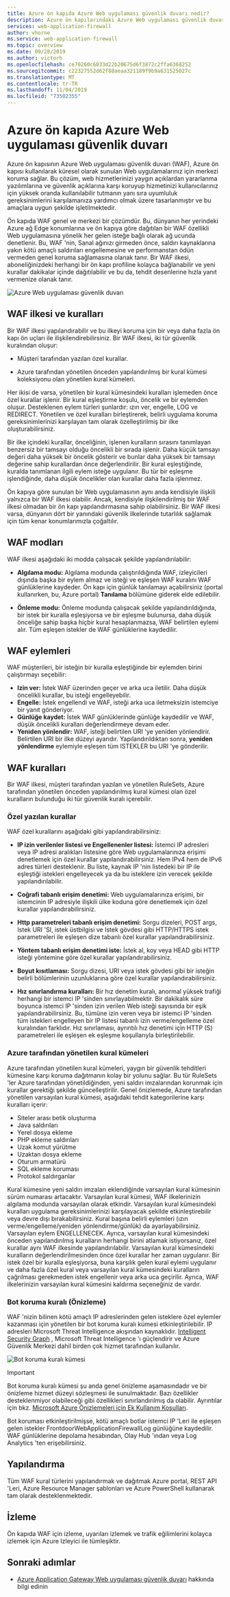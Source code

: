```yaml
---
title: Azure ön kapıda Azure Web uygulaması güvenlik duvarı nedir?
description: Azure ön kapılarındaki Azure Web uygulaması güvenlik duvarı 'nın Web uygulamalarınızı kötü amaçlı saldırılardan nasıl koruduğunu öğrenin.
services: web-application-firewall
author: vhorne
ms.service: web-application-firewall
ms.topic: overview
ms.date: 09/28/2019
ms.author: victorh
ms.openlocfilehash: ce70260c6033d22b20675d6f3872c2ffa6368252
ms.sourcegitcommit: c22327552d62f88aeaa321189f9b9a631525027c
ms.translationtype: MT
ms.contentlocale: tr-TR
ms.lasthandoff: 11/04/2019
ms.locfileid: "73502355"
---
```

# <a name="azure-web-application-firewall-on-azure-front-door"></a>Azure ön kapıda Azure Web uygulaması güvenlik duvarı

Azure ön kapısının Azure Web uygulaması güvenlik duvarı (WAF), Azure ön kapısı kullanılarak küresel olarak sunulan Web uygulamalarınız için merkezi koruma sağlar. Bu çözüm, web hizmetlerinizi yaygın açıklardan yararlanma yazılımlarına ve güvenlik açıklarına karşı koruyup hizmetinizi kullanıcılarınız için yüksek oranda kullanılabilir tutmanın yanı sıra uyumluluk gereksinimlerini karşılamanıza yardımcı olmak üzere tasarlanmıştır ve bu amaçlara uygun şekilde işletilmektedir.

Ön kapıda WAF genel ve merkezi bir çözümdür. Bu, dünyanın her yerindeki Azure ağ Edge konumlarına ve ön kapıya göre dağıtılan bir WAF özellikli Web uygulamasına yönelik her gelen isteğe bağlı olarak ağ ucunda denetlenir. Bu, WAF 'nin, Sanal ağınızı girmeden önce, saldırı kaynaklarına yakın kötü amaçlı saldırıları engellemesine ve performanstan ödün vermeden genel koruma sağlamasına olanak tanır. Bir WAF ilkesi, aboneliğinizdeki herhangi bir ön kapı profiline kolayca bağlanabilir ve yeni kurallar dakikalar içinde dağıtılabilir ve bu da, tehdit desenlerine hızla yanıt vermenize olanak tanır.

![Azure Web uygulaması güvenlik duvarı](../media/overview/wafoverview.png)

## <a name="waf-policy-and-rules"></a>WAF ilkesi ve kuralları

Bir WAF ilkesi yapılandırabilir ve bu ilkeyi koruma için bir veya daha fazla ön kapı ön uçları ile ilişkilendirebilirsiniz. Bir WAF ilkesi, iki tür güvenlik kuralından oluşur:

- Müşteri tarafından yazılan özel kurallar.

- Azure tarafından yönetilen önceden yapılandırılmış bir kural kümesi koleksiyonu olan yönetilen kural kümeleri.

Her ikisi de varsa, yönetilen bir kural kümesindeki kuralları işlemeden önce özel kurallar işlenir. Bir kural eşleştirme koşulu, öncelik ve bir eylemden oluşur. Desteklenen eylem türleri şunlardır: ızın ver, engelle, LOG ve REDIRECT. Yönetilen ve özel kuralları birleştirerek, belirli uygulama koruma gereksinimlerinizi karşılayan tam olarak özelleştirilmiş bir ilke oluşturabilirsiniz.

Bir ilke içindeki kurallar, önceliğinin, işlenen kuralların sırasını tanımlayan benzersiz bir tamsayı olduğu öncelikli bir sırada işlenir. Daha küçük tamsayı değeri daha yüksek bir öncelik gösterir ve bunlar daha yüksek bir tamsayı değerine sahip kurallardan önce değerlendirilir. Bir kural eşleştiğinde, kuralda tanımlanan ilgili eylem isteğe uygulanır. Bu tür bir eşleşme işlendiğinde, daha düşük öncelikler olan kurallar daha fazla işlenmez.

Ön kapıya göre sunulan bir Web uygulamasının aynı anda kendisiyle ilişkili yalnızca bir WAF ilkesi olabilir. Ancak, kendisiyle ilişkilendirilmiş bir WAF ilkesi olmadan bir ön kapı yapılandırmasına sahip olabilirsiniz. Bir WAF ilkesi varsa, dünyanın dört bir yanındaki güvenlik ilkelerinde tutarlılık sağlamak için tüm kenar konumlarımızla çoğaltılır.

## <a name="waf-modes"></a>WAF modları

WAF ilkesi aşağıdaki iki modda çalışacak şekilde yapılandırılabilir:

- **Algılama modu:** Algılama modunda çalıştırıldığında WAF, izleyicileri dışında başka bir eylem almaz ve isteği ve eşleşen WAF kuralını WAF günlüklerine kaydeder. Ön kapı için günlük tanılamayı açabilirsiniz (portal kullanırken, bu, Azure portal) **Tanılama** bölümüne giderek elde edilebilir.

- **Önleme modu:** Önleme modunda çalışacak şekilde yapılandırıldığında, bir istek bir kuralla eşleşiyorsa ve bir eşleşme bulunursa, daha düşük önceliğe sahip başka hiçbir kural hesaplanmazsa, WAF belirtilen eylemi alır. Tüm eşleşen istekler de WAF günlüklerine kaydedilir.

## <a name="waf-actions"></a>WAF eylemleri

WAF müşterileri, bir isteğin bir kuralla eşleştiğinde bir eylemden birini çalıştırmayı seçebilir:

- **Izin ver:**  İstek WAF üzerinden geçer ve arka uca iletilir. Daha düşük öncelikli kurallar, bu isteği engelleyebilir.
- **Engelle:** İstek engellendi ve WAF, isteği arka uca iletmeksizin istemciye bir yanıt gönderiyor.
- **Günlüğe kaydet:**  İstek WAF günlüklerinde günlüğe kaydedilir ve WAF, düşük öncelikli kuralları değerlendirmeye devam eder.
- **Yeniden yönlendir:** WAF, isteği belirtilen URI 'ye yeniden yönlendirir. Belirtilen URI bir ilke düzeyi ayarıdır. Yapılandırıldıktan sonra, **yeniden yönlendirme** eylemiyle eşleşen tüm ISTEKLER bu URI 'ye gönderilir.

## <a name="waf-rules"></a>WAF kuralları

Bir WAF ilkesi, müşteri tarafından yazılan ve yönetilen RuleSets, Azure tarafından yönetilen önceden yapılandırılmış kural kümesi olan özel kuralların bulunduğu iki tür güvenlik kuralı içerebilir.

### <a name="custom-authored-rules"></a>Özel yazılan kurallar

WAF özel kurallarını aşağıdaki gibi yapılandırabilirsiniz:

- **IP izin verilenler listesi ve Engellenenler listesi:** İstemci IP adresleri veya IP adresi aralıkları listesine göre Web uygulamalarınıza erişimi denetlemek için özel kurallar yapılandırabilirsiniz. Hem IPv4 hem de IPv6 adres türleri desteklenir. Bu liste, kaynak IP 'nin listedeki bir IP ile eşleştiği istekleri engelleyecek ya da bu isteklere izin verecek şekilde yapılandırılabilir.

- **Coğrafi tabanlı erişim denetimi:** Web uygulamalarınıza erişimi, bir istemcinin IP adresiyle ilişkili ülke koduna göre denetlemek için özel kurallar yapılandırabilirsiniz.

- **Http parametreleri tabanlı erişim denetimi:** Sorgu dizeleri, POST args, Istek URI 'SI, istek üstbilgisi ve Istek gövdesi gibi HTTP/HTTPS istek parametreleri ile eşleşen dize tabanlı özel kurallar yapılandırabilirsiniz.

- **Yöntem tabanlı erişim denetimi iste:** İstek al, koy veya HEAD gibi HTTP isteği yöntemine göre özel kurallar yapılandırabilirsiniz.

- **Boyut kısıtlaması:** Sorgu dizesi, URI veya istek gövdesi gibi bir isteğin belirli bölümlerinin uzunluklarına göre özel kurallar yapılandırabilirsiniz.

- **Hız sınırlandırma kuralları:** Bir hız denetim kuralı, anormal yüksek trafiği herhangi bir istemci IP 'sinden sınırlayabilmektir. Bir dakikalık süre boyunca istemci IP 'sinden izin verilen Web isteği sayısında bir eşik yapılandırabilirsiniz. Bu, tümüne izin veren veya bir istemci IP 'sinden tüm istekleri engelleyen bir IP listesi tabanlı izin verme/engelleme özel kuralından farklıdır. Hız sınırlaması, ayrıntılı hız denetimi için HTTP (S) parametreleri ile eşleşen ek eşleşme koşullarıyla birleştirilebilir.

### <a name="azure-managed-rule-sets"></a>Azure tarafından yönetilen kural kümeleri

Azure tarafından yönetilen kural kümeleri, yaygın bir güvenlik tehditleri kümesine karşı koruma dağıtmanın kolay bir yolunu sağlar. Bu tür RuleSets 'ler Azure tarafından yönetildiğinden, yeni saldırı imzalarından korunmak için kurallar gerektiği şekilde güncelleştirilir. Genel önizlemede, Azure tarafından yönetilen varsayılan kural kümesi, aşağıdaki tehdit kategorilerine karşı kuralları içerir:

- Siteler arası betik oluşturma
- Java saldırıları
- Yerel dosya ekleme
- PHP ekleme saldırıları
- Uzak komut yürütme
- Uzaktan dosya ekleme
- Oturum armatürü
- SQL ekleme koruması
- Protokol saldırganlar

Kural kümesine yeni saldırı imzaları eklendiğinde varsayılan kural kümesinin sürüm numarası artacaktır.
Varsayılan kural kümesi, WAF ilkelerinizin algılama modunda varsayılan olarak etkindir. Varsayılan kural kümesindeki kuralları uygulama gereksinimlerinizi karşılayacak şekilde etkinleştirebilir veya devre dışı bırakabilirsiniz. Kural başına belirli eylemleri (ızın verme/engelleme/yeniden yönlendirme/günlük) da ayarlayabilirsiniz. Varsayılan eylem ENGELLENECEK. Ayrıca, varsayılan kural kümesindeki önceden yapılandırılmış kuralların herhangi birini atlamak istiyorsanız, özel kurallar aynı WAF ilkesinde yapılandırılabilir.
Varsayılan kural kümesindeki kuralların değerlendirilmesinden önce özel kurallar her zaman uygulanır. Bir istek özel bir kuralla eşleşiyorsa, buna karşılık gelen kural eylemi uygulanır ve daha fazla özel kural veya varsayılan kural kümesindeki kuralların çağrılması gerekmeden istek engellenir veya arka uca geçirilir. Ayrıca, WAF ilkelerinizin varsayılan kural kümesini kaldırma seçeneğiniz de vardır.


### <a name="bot-protection-rule-preview"></a>Bot koruma kuralı (Önizleme)

WAF 'nizin bilinen kötü amaçlı IP adreslerinden gelen isteklere özel eylemler kazanması için yönetilen bir bot koruma kuralı kümesi etkinleştirilebilir. IP adresleri Microsoft Threat Intelligence akışından kaynaklıdır. [Intelligent Security Graph](https://www.microsoft.com/security/operations/intelligence) , Microsoft Threat Intelligence 'ı güçlendirir ve Azure Güvenlik Merkezi dahil birden çok hizmet tarafından kullanılır.

![Bot koruma kuralı kümesi](../media/afds-overview/botprotect2.png)

> [!IMPORTANT]
> Bot koruma kuralı kümesi şu anda genel önizleme aşamasındadır ve bir önizleme hizmet düzeyi sözleşmesi ile sunulmaktadır. Bazı özellikler desteklenmiyor olabileceği gibi özellikleri sınırlandırılmış da olabilir.  Ayrıntılar için bkz. [Microsoft Azure Önizlemeleri için Ek Kullanım Koşulları](https://azure.microsoft.com/support/legal/preview-supplemental-terms/).

Bot koruması etkinleştirilmişse, kötü amaçlı botlar istemci IP 'Leri ile eşleşen gelen istekler FrontdoorWebApplicationFirewallLog günlüğüne kaydedilir. WAF günlüklerine depolama hesabından, Olay Hub 'ından veya Log Analytics 'ten erişebilirsiniz. 

## <a name="configuration"></a>Yapılandırma

Tüm WAF kural türlerini yapılandırmak ve dağıtmak Azure portal, REST API 'Leri, Azure Resource Manager şablonları ve Azure PowerShell kullanarak tam olarak desteklenmektedir.

## <a name="monitoring"></a>İzleme

Ön kapıda WAF için izleme, uyarıları izlemek ve trafik eğilimlerini kolayca izlemek için Azure Izleyici ile tümleşiktir.

## <a name="next-steps"></a>Sonraki adımlar

- [Azure Application Gateway Web uygulaması güvenlik duvarı](../ag/ag-overview.md) hakkında bilgi edinin